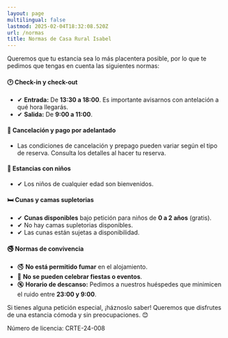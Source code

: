 ```yaml
---
layout: page
multilingual: false
lastmod: 2025-02-04T18:32:08.520Z
url: /normas
title: Normas de Casa Rural Isabel
---
```


Queremos que tu estancia sea lo más placentera posible, por lo que te pedimos que tengas en cuenta las siguientes normas:

#### **🕑 Check-in y check-out**

- ✔ **Entrada:** De **13:30 a 18:00**. Es importante avisarnos con antelación a qué hora llegarás.
- ✔ **Salida:** De **9:00 a 11:00**.

#### **📅 Cancelación y pago por adelantado**

- Las condiciones de cancelación y prepago pueden variar según el tipo de reserva. Consulta los detalles al hacer tu reserva.

#### **👶 Estancias con niños**

- ✔ Los niños de cualquier edad son bienvenidos.

#### **🛏️ Cunas y camas supletorias**

- ✔ **Cunas disponibles** bajo petición para niños de **0 a 2 años** (gratis).
- ✔ No hay camas supletorias disponibles.
- ✔ Las cunas están sujetas a disponibilidad.

#### **🚭 Normas de convivencia**

- 🚭 **No está permitido fumar** en el alojamiento.
- 🎉 **No se pueden celebrar fiestas o eventos**.
- 🔇 **Horario de descanso:** Pedimos a nuestros huéspedes que minimicen el ruido entre **23:00 y 9:00**.

Si tienes alguna petición especial, ¡háznoslo saber! Queremos que disfrutes de una estancia cómoda y sin preocupaciones. 😊

Número de licencia: CRTE-24-008
